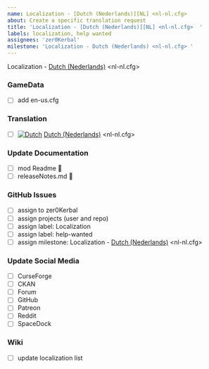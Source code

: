 ```yaml
---
name: Localization - [Dutch (Nederlands)][NL] <nl-nl.cfg>  
about: Create a specific translation request
title: 'Localization - [Dutch (Nederlands)][NL] <nl-nl.cfg>  '
labels: localization, help wanted
assignees: 'zer0Kerbal'
milestone: 'Localization - Dutch (Nederlands) <nl-nl.cfg> '
---
```


Localization - [Dutch (Nederlands)][NL] <nl-nl.cfg> 

### GameData

- [ ] add en-us.cfg  

### Translation

- [ ] [![Dutch][NL]][NL] [Dutch (Nederlands)][NL] <nl-nl.cfg>  

[NL]: https://raw.githubusercontent.com/zer0Kerbal/zer0Kerbal/zed'K/Localization/img/Dutch-flag-sm.png "Dutch"

### Update Documentation

- [ ]  mod Readme 🔢 
- [ ]  releaseNotes.md 🧾 

### GitHub Issues

- [ ] assign to zer0Kerbal
- [ ] assign projects (user and repo)
- [ ] assign label: Localization
- [ ] assign label: help-wanted
- [ ] assign milestone: Localization - [Dutch (Nederlands)][NL] <nl-nl.cfg> 

### Update Social Media

- [ ] CurseForge
- [ ] CKAN
- [ ] Forum
- [ ] GitHub
- [ ] Patreon
- [ ] Reddit
- [ ] SpaceDock

### Wiki

- [ ] update localization list 
  
<!-- Localization -->
[URL:lclztn]: https://github.com/zer0Kerbal/lclztn/blob/master/readme.md "Localization" 
[URL:qs]: https://github.com/zer0Kerbal/lclztn/blob/master/quickstart.md "Quick Start" 